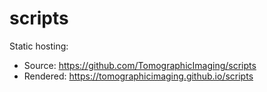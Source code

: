 # scripts

Static hosting:

- Source: https://github.com/TomographicImaging/scripts
- Rendered: https://tomographicimaging.github.io/scripts
